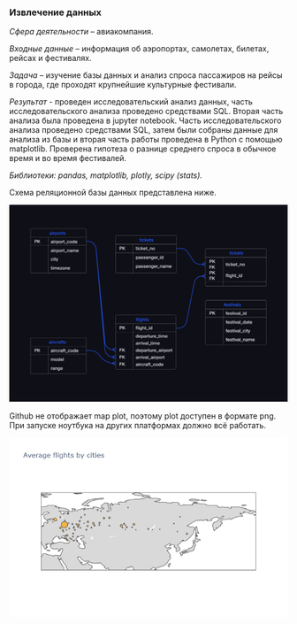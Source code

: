 ### Извлечение данных ### 

*Сфера деятельности* – авиакомпания.

*Входные данные* – информация об аэропортах, самолетах, билетах, рейсах и фестивалях.

*Задача* – изучение базы данных и анализ спроса пассажиров на рейсы в города, где проходят крупнейшие культурные фестивали.

*Результат* - проведен исследовательский анализ данных, часть исследовательского анализа проведено средствами SQL. 
Вторая часть анализа была проведена в jupyter notebook.
Часть исследовательского анализа проведено средствами SQL, затем были собраны данные для анализа из базы и вторая часть работы проведена в Python с помощью matplotlib. 
Проверена гипотеза о разнице среднего спроса в обычное время и во время фестивалей. 

*Библиотеки: pandas, matplotlib, plotly, scipy (stats).*

Схема реляционной базы данных представлена ниже.

![Схема реляционной базы данных](https://github.com/Cation73/yandex_praktikum/blob/master/13-structured-query-language/scheme.jpg)


Github не отображает map plot, поэтому plot доступен в формате png. При запуске ноутбука на других платформах должно всё работать.

![Количество полетов в России](https://github.com/Cation73/yandex_praktikum/blob/master/13-structured-query-language/map.png)





